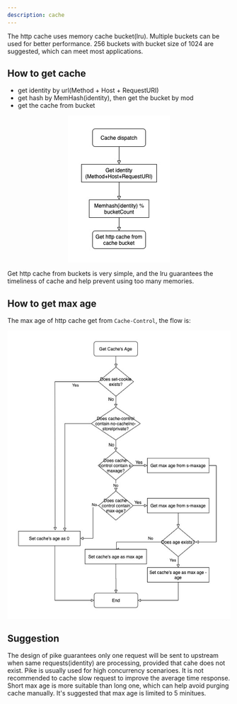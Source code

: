 ```yaml
---
description: cache
---
```


The http cache uses memory cache bucket(lru). Multiple buckets can be used for better performance. 256 buckets with bucket size of 1024 are suggested, which can meet most applications.

## How to get cache

- get identity by url(Method + Host + RequestURI)
- get hash by MemHash(identity), then get the bucket by mod
- get the cache from bucket

<p align="center">
<img src="./docs/cache-flow.jpg"/>
</p>

Get http cache from buckets is very simple, and the lru guarantees the timeliness of cache and help prevent using too many memories.

## How to get max age

The max age of http cache get from `Cache-Control`, the flow is:

<p align="center">
<img src="./docs/cache-age.jpg"/>
</p>

## Suggestion

The design of pike guarantees only one request will be sent to upstream when same requests(identity) are processing, provided that cahe does not exist. Pike is usually used for high concurrency scenarioes. It is not recommended to cache slow request to improve the average time response. Short max age is more suitable than long one, which can help avoid purging cache manually. It's suggested that max age is limited to 5 minitues.

